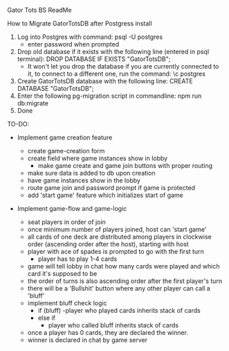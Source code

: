 Gator Tots BS ReadMe

How to Migrate GatorTotsDB after Postgress install

1. Log into Postgres with command:
   psql -U postgres
   - enter password when prompted
2. Drop old database if it exists with the following line (entered in psql terminal):
   DROP DATABASE IF EXISTS "GatorTotsDB";
   - It won't let you drop the database if you are currently connected to it, to connect to a
     different one, run the command: \c postgres
3. Create GatorTotsDB database with the following line:
   CREATE DATABASE "GatorTotsDB";
4. Enter the following pg-migration script in commandline:
   npm run db:migrate
5. Done

TO-DO:

- Implement game creation feature

  - create game-creation form
  - create field where game instances show in lobby
    - make game create and game join buttons with proper routing
  - make sure data is added to db upon creation
  - have game instances show in the lobby
  - route game join and password prompt if game is protected
  - add 'start game' feature which initializes start of game

- Implement game-flow and game-logic
  - seat players in order of join
  - once minimum number of players joined, host can 'start game'
  - all cards of one deck are distributed among players in clockwise order (ascending order after the host), starting with host
  - player with ace of spades is prompted to go with the first turn
    - player has to play 1-4 cards
  - game will tell lobby in chat how many cards were played and which card it's supposed to be
  - the order of turns is also ascending order after the first player's turn
  - there will be a 'Bullshit' button where any other player can call a 'bluff'
  - implement bluff check logic
    - if (bluff)
      -player who played cards inherits stack of cards
    - else if
      - player who called bluff inherits stack of cards
  - once a player has 0 cards, they are declared the winner.
  - winner is declared in chat by game server
